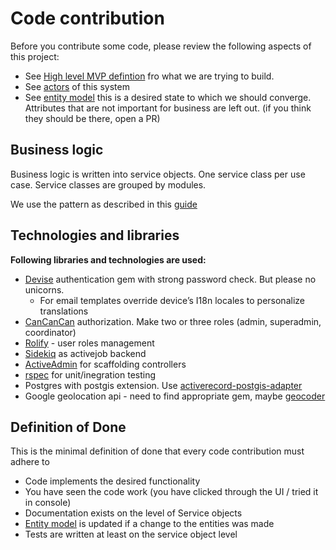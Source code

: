 # Code contribution

Before you contribute some code, please review the following aspects of this project:

- See [High level MVP defintion](https://docs.google.com/document/d/1dJ2tcwCXUh4Cpj0-J5-EJHFuHmrdADM57vt0fHdPcfI/edit#heading=h.hk64tiarsl4z ) fro what we are trying to build.
- See [actors](./actors.md) of this system
- See [entity model](./entityModel.wsd) this is a desired state to which we should converge. Attributes that are not important for business are left out. (if you think they should be there, open a PR)

## Business logic

Business logic is written into service objects. One service class per use case. Service classes are grouped by modules.

We use the pattern as described in this [guide](https://www.toptal.com/ruby-on-rails/rails-service-objects-tutorial)

## Technologies and libraries

**Following libraries and technologies are used:**

- [Devise](https://github.com/heartcombo/devise) authentication gem with strong password check. But please no unicorns.
  - For email templates override device’s I18n locales to personalize translations
- [CanCanCan](https://github.com/CanCanCommunity/cancancan) authorization. Make two or three roles (admin, superadmin, coordinator)
- [Rolify](https://github.com/RolifyCommunity/rolify) - user roles management
- [Sidekiq](https://github.com/mperham/sidekiq) as activejob backend
- [ActiveAdmin](https://github.com/activeadmin/activeadmin) for scaffolding controllers
- [rspec](https://github.com/rspec/rspec-rails) for unit/inegration testing
- Postgres with postgis extension. Use [activerecord-postgis-adapter](https://github.com/rgeo/activerecord-postgis-adapter)
- Google geolocation api - need to find appropriate gem, maybe [geocoder](https://github.com/alexreisner/geocoder)

## Definition of Done

This is the minimal definition of done that every code contribution must adhere to

- Code implements the desired functionality
- You have seen the code work (you have clicked through the UI / tried it in console)
- Documentation exists on the level of Service objects
- [Entity model](./entityModel.wsd) is updated if a change to the entities was made
- Tests are written at least on the service object level
